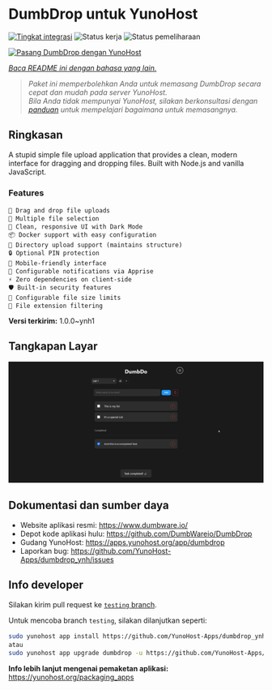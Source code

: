 <!--
N.B.: README ini dibuat secara otomatis oleh <https://github.com/YunoHost/apps/tree/master/tools/readme_generator>
Ini TIDAK boleh diedit dengan tangan.
-->

# DumbDrop untuk YunoHost

[![Tingkat integrasi](https://apps.yunohost.org/badge/integration/dumbdrop)](https://ci-apps.yunohost.org/ci/apps/dumbdrop/)
![Status kerja](https://apps.yunohost.org/badge/state/dumbdrop)
![Status pemeliharaan](https://apps.yunohost.org/badge/maintained/dumbdrop)

[![Pasang DumbDrop dengan YunoHost](https://install-app.yunohost.org/install-with-yunohost.svg)](https://install-app.yunohost.org/?app=dumbdrop)

*[Baca README ini dengan bahasa yang lain.](./ALL_README.md)*

> *Paket ini memperbolehkan Anda untuk memasang DumbDrop secara cepat dan mudah pada server YunoHost.*  
> *Bila Anda tidak mempunyai YunoHost, silakan berkonsultasi dengan [panduan](https://yunohost.org/install) untuk mempelajari bagaimana untuk memasangnya.*

## Ringkasan

A stupid simple file upload application that provides a clean, modern interface for dragging and dropping files. Built with Node.js and vanilla JavaScript.

### Features

    🚀 Drag and drop file uploads
    📁 Multiple file selection
    🎨 Clean, responsive UI with Dark Mode
    📦 Docker support with easy configuration
    📂 Directory upload support (maintains structure)
    🔒 Optional PIN protection
    📱 Mobile-friendly interface
    🔔 Configurable notifications via Apprise
    ⚡ Zero dependencies on client-side
    🛡️ Built-in security features
    💾 Configurable file size limits
    🎯 File extension filtering


**Versi terkirim:** 1.0.0~ynh1

## Tangkapan Layar

![Tangkapan Layar pada DumbDrop](./doc/screenshots/screeshot.png)

## Dokumentasi dan sumber daya

- Website aplikasi resmi: <https://www.dumbware.io/>
- Depot kode aplikasi hulu: <https://github.com/DumbWareio/DumbDrop>
- Gudang YunoHost: <https://apps.yunohost.org/app/dumbdrop>
- Laporkan bug: <https://github.com/YunoHost-Apps/dumbdrop_ynh/issues>

## Info developer

Silakan kirim pull request ke [`testing` branch](https://github.com/YunoHost-Apps/dumbdrop_ynh/tree/testing).

Untuk mencoba branch `testing`, silakan dilanjutkan seperti:

```bash
sudo yunohost app install https://github.com/YunoHost-Apps/dumbdrop_ynh/tree/testing --debug
atau
sudo yunohost app upgrade dumbdrop -u https://github.com/YunoHost-Apps/dumbdrop_ynh/tree/testing --debug
```

**Info lebih lanjut mengenai pemaketan aplikasi:** <https://yunohost.org/packaging_apps>
